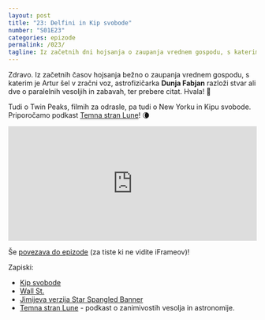 ```yaml
---
layout: post
title: "23: Delfini in Kip svobode"
number: "S01E23"
categories: epizode
permalink: /023/
tagline: Iz začetnih dni hojsanja o zaupanja vrednem gospodu, s katerimi je Artur šel v zračni voz (Slartibartfastu), ter o Twin Peaks, filmih za odrasle, pa tudi o New Yorku in Kipu svobode. Citat prebere Dunja Fabjan.
---
```


Zdravo. Iz začetnih časov hojsanja bežno o zaupanja vrednem gospodu, s katerim je Artur šel v zračni voz, astrofizičarka **Dunja Fabjan** razloži stvar ali dve o paralelnih vesoljih in zabavah, ter prebere citat. Hvala! 🙏

Tudi o Twin Peaks, filmih za odrasle, pa tudi o New Yorku in Kipu svobode. Priporočamo podkast [Temna stran Lune](https://anchor.fm/temnastranlune)! 🌘

<iframe src="https://open.spotify.com/embed-podcast/episode/40YKztwXRoWmfEroKtvkcC" width="100%" height="232" frameborder="0" allowtransparency="true" allow="encrypted-media"></iframe>

Še [povezava do epizode](https://apple.co/2HWUT3a) (za tiste ki ne vidite iFrameov)!

Zapiski:
- [Kip svobode](https://sl.wikipedia.org/wiki/Kip_svobode)
- [Wall St.](https://en.wikipedia.org/wiki/Wall_Street#/media/File:CastelloPlanOriginal.jpg)
- [Jimijeva verzija Star Spangled Banner](https://www.youtube.com/watch?v=TKAwPA14Ni4)
- [Temna stran Lune](https://anchor.fm/temnastranlune) - podkast o zanimivostih vesolja in astronomije.
